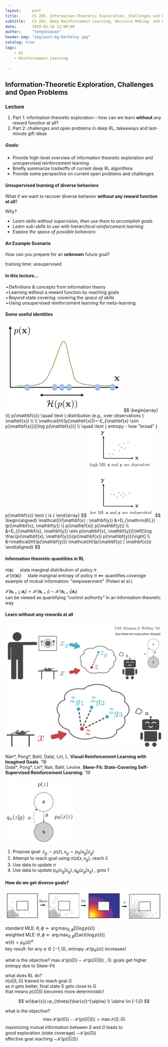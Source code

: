 ```yaml
---
layout:     post
title:      CS 285. Information-Theoretic Exploration, Challenges and Open Problems
subtitle:   CS 285. Deep Reinforcement Learning, Decision Making, and Control
date:       2020-03-16 12:00:00
author:     "tengshiquan"
header-img: "img/post-bg-berkeley.jpg"
catalog: true
tags:
    - AI
    - Reinforcement Learning

---
```


 

## Information-Theoretic Exploration, Challenges and Open Problems

### Lecture

1. Part 1: information theoretic exploration – how can we learn **without** any reward function at all?
2. Part 2: challenges and open problems in deep RL, takeaways and last-minute gift ideas

##### Goals:

- Provide high-level overview of information theoretic exploration and unsupervised reinforcement learning
- Briefly summarize tradeoffs of current deep RL algorithms
- Provide some perspective on current open problems and challenges



#### Unsupervised learning of diverse behaviors

What if we want to recover diverse behavior **without any reward function at all**?

Why?

- *Learn skills without supervision, then use them to accomplish goals* 
- *Learn sub-skills to use with hierarchical reinforcement learning*
- *Explore the space of possible behaviors*



#### An Example Scenario

How can you prepare for an **unknown** future goal?

training time: unsupervised



#### In this lecture...

➢Definitions & concepts from information theory  
➢Learning without a reward function by reaching goals   
➢Beyond state covering: covering the *space of skills*  
➢Using unsupervised reinforcement learning for meta-learning



#### Some useful identities

<img src="2020-03-31-CS285-Open.assets/image-20200329052910898.png" alt="image-20200329052910898" style="zoom:50%;" />
$$
\begin{array}{l}
p(\mathbf{x}) \quad \text { distribution (e.g., over observations } \mathbf{x}) \\ \\
\mathcal{H}(p(\mathbf{x}))=-E_{\mathbf{x} \sim p(\mathbf{x})}[\log p(\mathbf{x})] \\
\quad \text { entropy - how "broad" } p(\mathbf{x}) \text { is }
\end{array}
$$
<img src="2020-03-31-CS285-Open.assets/image-20200329053242541.png" alt="image-20200329053242541" style="zoom:33%;" />
$$
\begin{aligned}
\mathcal{I}(\mathbf{x} ; \mathbf{y}) &=D_{\mathrm{KL}}(p(\mathbf{x}, \mathbf{y}) \| p(\mathbf{x}) p(\mathbf{y})) \\
&=E_{(\mathbf{x}, \mathbf{y}) \sim p(\mathbf{x}, \mathbf{y})}\left[\log \frac{p(\mathbf{x}, \mathbf{y})}{p(\mathbf{x}) p(\mathbf{y})}\right] \\
&=\mathcal{H}(p(\mathbf{y}))-\mathcal{H}(p(\mathbf{y} | \mathbf{x}))
\end{aligned}
$$

#### Information theoretic quantities in RL

$\pi(\mathbf{s}) \quad$ state marginal distribution of policy $ \pi$   
$\mathcal{H}(\pi(\mathbf{s})) \quad$ state marginal entropy of policy $\pi$  <== quantifies *coverage*  
example of mutual information: "empowerment" (Polani et al.)  

$\mathcal{I}\left(\mathbf{s}_{t+1} ; \mathbf{a}_{t}\right)=\mathcal{H}\left(\mathbf{s}_{t+1}\right)-\mathcal{H}\left(\mathbf{s}_{t+1} | \mathbf{a}_{t}\right)$  
can be viewed as quantifying “control authority” in an information-theoretic way



#### Learn without any rewards at all

<img src="2020-03-31-CS285-Open.assets/image-20200329053608644.png" alt="image-20200329053608644" style="zoom:50%;" />

<img src="2020-03-31-CS285-Open.assets/image-20200329053654991.png" alt="image-20200329053654991" style="zoom:50%;" />

Nair*, Pong*, Bahl, Dalal, Lin, L. **Visual Reinforcement Learning with Imagined Goals**. ’18  
Dalal*, Pong*, Lin*, Nair, Bahl, Levine. **Skew-Fit: State-Covering Self-Supervised Reinforcement Learning.** ‘19



<img src="2020-03-31-CS285-Open.assets/image-20200329053805034.png" alt="image-20200329053805034" style="zoom:33%;" />



1. Propose goal: $z_{g} \sim p(z), x_{g} \sim p_{\theta}\left(x_{g} | z_{g}\right)$
2. Attempt to reach goal using $\pi\left(a | x, x_{g}\right),$ reach $\bar{x}$
3. Use data to update $\pi$
4. Use data to update $p_{\theta}\left(x_{g} | z_{g}\right), q_{\phi}\left(z_{g} | x_{g}\right)$  , goto 1



#### How do we get diverse goals?

<img src="2020-03-31-CS285-Open.assets/image-20200329053914399.png" alt="image-20200329053914399" style="zoom:50%;" />



standard MLE: $\theta, \phi \leftarrow \arg \max _{\theta, \phi} E[\log p(\bar{x})]$   
weighted MLE: $\theta, \phi \leftarrow \arg \max _{\theta, \phi} E[w(\bar{x}) \log p(\bar{x})]$   
$w(\bar{x})=p_{\theta}(\bar{x})^{\alpha}$   
key result: for any $\alpha \in[-1,0),$ entropy $\mathcal{H}\left(p_{\theta}(x)\right)$ increases!



what is the objective?   $\max \mathcal{H}(p(G))-\mathcal{H}(p(G | S))$ ,  G: goals get higher entropy due to Skew-Fit

what does RL do?  
$\pi(a | S, G)$ trained to reach goal  $G$  
as  $\pi$  gets better, final state  S  gets close to  G  
that means $p(G | S)$ becomes more deterministic!


$$
w(\bar{x})=p_{\theta}(\bar{x})^{\alpha}  \\
\alpha \in [-1,0)
$$


what is the objective?
$$
\max \mathcal{H}(p(G))-\mathcal{H}(p(G | S))=\max \mathcal{I}(S ; G)
$$
maximizing mutual information between $S$ and $G$ leads to  
	good exploration (state coverage) $-\mathcal{H}(p(G))$   
	effective goal reaching $-\mathcal{H}(p(G | S))$







